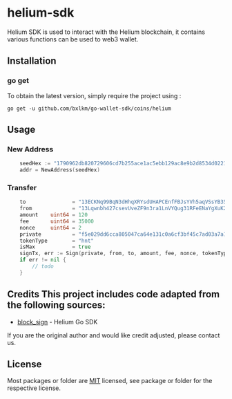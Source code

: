 # helium-sdk
Helium SDK is used to interact with the Helium blockchain, it contains various functions can be used to web3 wallet.

## Installation

### go get

To obtain the latest version, simply require the project using :

```shell
go get -u github.com/bxlkm/go-wallet-sdk/coins/helium
```

## Usage
### New Address
```go
	seedHex := "1790962db820729606cd7b255ace1ac5ebb129ac8e9b2d8534d022194ab25b37"
	addr = NewAddress(seedHex)
```

###  Transfer 
```go
	to               = "13ECKNq99BqN3dHhqXRYsdUHAPCEnfFBJsYVh5aqVSsYB35M3wS"
	from             = "13Lqwnbh427csevUveZF9n3ra1LnVYQug31RFeENaYgXuK2s8UC"
	amount    uint64 = 120
	fee       uint64 = 35000
	nonce     uint64 = 2
	private          = "f5e029dd6cca805047ca64e131c0a6cf3bf45c7ad03a7a1e7681963c9b1f3043"
	tokenType        = "hnt"
	isMax            = true
	signTx, err := Sign(private, from, to, amount, fee, nonce, tokenType, isMax)
	if err != nil {
		// todo
	}
```

## Credits  This project includes code adapted from the following sources:  
- [block_sign](https://github.com/hecodev007/block_sign/tree/main/flynn/helium-go) - Helium Go SDK

If you are the original author and would like credit adjusted, please contact us.

## License
Most packages or folder are [MIT](<https://github.com/bxlkm/go-wallet-sdk/blob/main/coins/helium/LICENSE>) licensed, see package or folder for the respective license.
